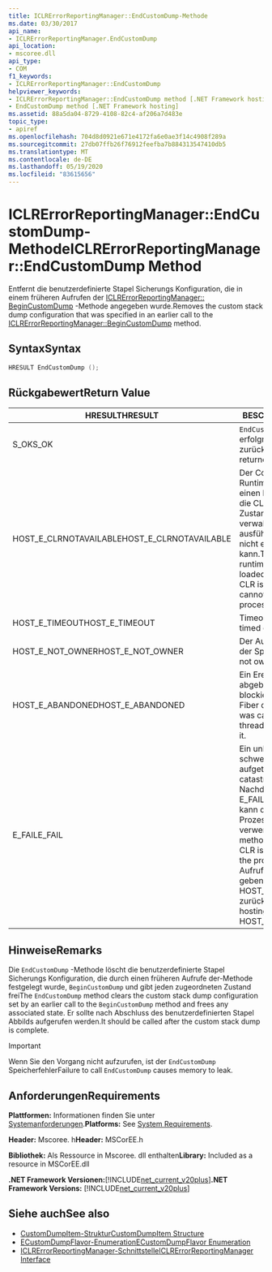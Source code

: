 ```yaml
---
title: ICLRErrorReportingManager::EndCustomDump-Methode
ms.date: 03/30/2017
api_name:
- ICLRErrorReportingManager.EndCustomDump
api_location:
- mscoree.dll
api_type:
- COM
f1_keywords:
- ICLRErrorReportingManager::EndCustomDump
helpviewer_keywords:
- ICLRErrorReportingManager::EndCustomDump method [.NET Framework hosting]
- EndCustomDump method [.NET Framework hosting]
ms.assetid: 88a5da04-8729-4108-82c4-af206a7d483e
topic_type:
- apiref
ms.openlocfilehash: 704d8d0921e671e4172fa6e0ae3f14c4908f289a
ms.sourcegitcommit: 27db07ffb26f76912feefba7b884313547410db5
ms.translationtype: MT
ms.contentlocale: de-DE
ms.lasthandoff: 05/19/2020
ms.locfileid: "83615656"
---
```

# <a name="iclrerrorreportingmanagerendcustomdump-method"></a><span data-ttu-id="08fab-102">ICLRErrorReportingManager::EndCustomDump-Methode</span><span class="sxs-lookup"><span data-stu-id="08fab-102">ICLRErrorReportingManager::EndCustomDump Method</span></span>
<span data-ttu-id="08fab-103">Entfernt die benutzerdefinierte Stapel Sicherungs Konfiguration, die in einem früheren Aufrufen der [ICLRErrorReportingManager:: BeginCustomDump](iclrerrorreportingmanager-begincustomdump-method.md) -Methode angegeben wurde.</span><span class="sxs-lookup"><span data-stu-id="08fab-103">Removes the custom stack dump configuration that was specified in an earlier call to the [ICLRErrorReportingManager::BeginCustomDump](iclrerrorreportingmanager-begincustomdump-method.md) method.</span></span>  
  
## <a name="syntax"></a><span data-ttu-id="08fab-104">Syntax</span><span class="sxs-lookup"><span data-stu-id="08fab-104">Syntax</span></span>  
  
```cpp  
HRESULT EndCustomDump ();  
```  
  
## <a name="return-value"></a><span data-ttu-id="08fab-105">Rückgabewert</span><span class="sxs-lookup"><span data-stu-id="08fab-105">Return Value</span></span>  
  
|<span data-ttu-id="08fab-106">HRESULT</span><span class="sxs-lookup"><span data-stu-id="08fab-106">HRESULT</span></span>|<span data-ttu-id="08fab-107">BESCHREIBUNG</span><span class="sxs-lookup"><span data-stu-id="08fab-107">Description</span></span>|  
|-------------|-----------------|  
|<span data-ttu-id="08fab-108">S_OK</span><span class="sxs-lookup"><span data-stu-id="08fab-108">S_OK</span></span>|<span data-ttu-id="08fab-109">`EndCustomDump`wurde erfolgreich zurückgegeben.</span><span class="sxs-lookup"><span data-stu-id="08fab-109">`EndCustomDump` returned successfully.</span></span>|  
|<span data-ttu-id="08fab-110">HOST_E_CLRNOTAVAILABLE</span><span class="sxs-lookup"><span data-stu-id="08fab-110">HOST_E_CLRNOTAVAILABLE</span></span>|<span data-ttu-id="08fab-111">Der Common Language Runtime (CLR) wurde nicht in einen Prozess geladen, oder die CLR befindet sich in einem Zustand, in dem Sie verwalteten Code nicht ausführen oder den-Befehl nicht erfolgreich verarbeiten kann.</span><span class="sxs-lookup"><span data-stu-id="08fab-111">The common language runtime (CLR) has not been loaded into a process, or the CLR is in a state in which it cannot run managed code or process the call successfully.</span></span>|  
|<span data-ttu-id="08fab-112">HOST_E_TIMEOUT</span><span class="sxs-lookup"><span data-stu-id="08fab-112">HOST_E_TIMEOUT</span></span>|<span data-ttu-id="08fab-113">Timeout des Aufrufes.</span><span class="sxs-lookup"><span data-stu-id="08fab-113">The call timed out.</span></span>|  
|<span data-ttu-id="08fab-114">HOST_E_NOT_OWNER</span><span class="sxs-lookup"><span data-stu-id="08fab-114">HOST_E_NOT_OWNER</span></span>|<span data-ttu-id="08fab-115">Der Aufrufer ist nicht Besitzer der Sperre.</span><span class="sxs-lookup"><span data-stu-id="08fab-115">The caller does not own the lock.</span></span>|  
|<span data-ttu-id="08fab-116">HOST_E_ABANDONED</span><span class="sxs-lookup"><span data-stu-id="08fab-116">HOST_E_ABANDONED</span></span>|<span data-ttu-id="08fab-117">Ein Ereignis wurde abgebrochen, während ein blockierter Thread oder eine Fiber darauf wartete.</span><span class="sxs-lookup"><span data-stu-id="08fab-117">An event was canceled while a blocked thread or fiber was waiting on it.</span></span>|  
|<span data-ttu-id="08fab-118">E_FAIL</span><span class="sxs-lookup"><span data-stu-id="08fab-118">E_FAIL</span></span>|<span data-ttu-id="08fab-119">Ein unbekannter schwerwiegender Fehler ist aufgetreten.</span><span class="sxs-lookup"><span data-stu-id="08fab-119">An unknown catastrophic failure occurred.</span></span> <span data-ttu-id="08fab-120">Nachdem eine Methode E_FAIL zurückgegeben hat, kann die CLR innerhalb des Prozesses nicht mehr verwendet werden.</span><span class="sxs-lookup"><span data-stu-id="08fab-120">After a method returns E_FAIL, the CLR is no longer usable within the process.</span></span> <span data-ttu-id="08fab-121">Nachfolgende Aufrufe von Hostingmethoden geben HOST_E_CLRNOTAVAILABLE zurück.</span><span class="sxs-lookup"><span data-stu-id="08fab-121">Subsequent calls to hosting methods return HOST_E_CLRNOTAVAILABLE.</span></span>|  
  
## <a name="remarks"></a><span data-ttu-id="08fab-122">Hinweise</span><span class="sxs-lookup"><span data-stu-id="08fab-122">Remarks</span></span>  
 <span data-ttu-id="08fab-123">Die `EndCustomDump` -Methode löscht die benutzerdefinierte Stapel Sicherungs Konfiguration, die durch einen früheren Aufrufe der-Methode festgelegt wurde, `BeginCustomDump` und gibt jeden zugeordneten Zustand frei</span><span class="sxs-lookup"><span data-stu-id="08fab-123">The `EndCustomDump` method clears the custom stack dump configuration set by an earlier call to the `BeginCustomDump` method and frees any associated state.</span></span> <span data-ttu-id="08fab-124">Er sollte nach Abschluss des benutzerdefinierten Stapel Abbilds aufgerufen werden.</span><span class="sxs-lookup"><span data-stu-id="08fab-124">It should be called after the custom stack dump is complete.</span></span>  
  
> [!IMPORTANT]
> <span data-ttu-id="08fab-125">Wenn Sie den Vorgang nicht aufzurufen, ist der `EndCustomDump` Speicherfehler</span><span class="sxs-lookup"><span data-stu-id="08fab-125">Failure to call `EndCustomDump` causes memory to leak.</span></span>  
  
## <a name="requirements"></a><span data-ttu-id="08fab-126">Anforderungen</span><span class="sxs-lookup"><span data-stu-id="08fab-126">Requirements</span></span>  
 <span data-ttu-id="08fab-127">**Plattformen:** Informationen finden Sie unter [Systemanforderungen](../../get-started/system-requirements.md).</span><span class="sxs-lookup"><span data-stu-id="08fab-127">**Platforms:** See [System Requirements](../../get-started/system-requirements.md).</span></span>  
  
 <span data-ttu-id="08fab-128">**Header:** Mscoree. h</span><span class="sxs-lookup"><span data-stu-id="08fab-128">**Header:** MSCorEE.h</span></span>  
  
 <span data-ttu-id="08fab-129">**Bibliothek:** Als Ressource in Mscoree. dll enthalten</span><span class="sxs-lookup"><span data-stu-id="08fab-129">**Library:** Included as a resource in MSCorEE.dll</span></span>  
  
 <span data-ttu-id="08fab-130">**.NET Framework Versionen:**[!INCLUDE[net_current_v20plus](../../../../includes/net-current-v20plus-md.md)]</span><span class="sxs-lookup"><span data-stu-id="08fab-130">**.NET Framework Versions:** [!INCLUDE[net_current_v20plus](../../../../includes/net-current-v20plus-md.md)]</span></span>  
  
## <a name="see-also"></a><span data-ttu-id="08fab-131">Siehe auch</span><span class="sxs-lookup"><span data-stu-id="08fab-131">See also</span></span>

- [<span data-ttu-id="08fab-132">CustomDumpItem-Struktur</span><span class="sxs-lookup"><span data-stu-id="08fab-132">CustomDumpItem Structure</span></span>](customdumpitem-structure.md)
- [<span data-ttu-id="08fab-133">ECustomDumpFlavor-Enumeration</span><span class="sxs-lookup"><span data-stu-id="08fab-133">ECustomDumpFlavor Enumeration</span></span>](ecustomdumpflavor-enumeration.md)
- [<span data-ttu-id="08fab-134">ICLRErrorReportingManager-Schnittstelle</span><span class="sxs-lookup"><span data-stu-id="08fab-134">ICLRErrorReportingManager Interface</span></span>](iclrerrorreportingmanager-interface.md)
